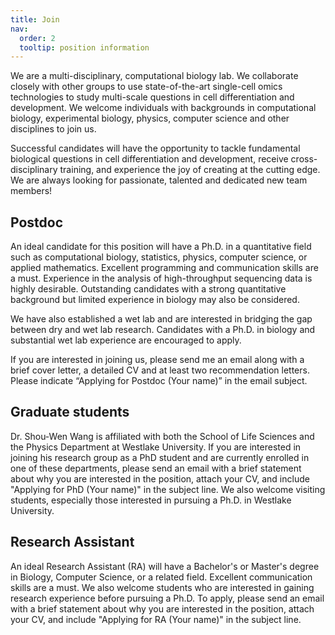 ```yaml
---
title: Join
nav:
  order: 2
  tooltip: position information
---
```


We are a multi-disciplinary, computational biology lab. We collaborate closely with other groups to use state-of-the-art single-cell omics technologies to study multi-scale questions in cell differentiation and development. We welcome individuals with backgrounds in computational biology, experimental biology, physics, computer science and other disciplines to join us. 

Successful candidates will have the opportunity to tackle fundamental biological questions in cell differentiation and development, receive cross-disciplinary training, and experience the joy of creating at the cutting edge. We are always looking for passionate, talented and dedicated new team members! 

## Postdoc

An ideal candidate for this position will have a Ph.D. in a quantitative field such as computational biology, statistics, physics, computer science, or applied mathematics. Excellent programming and communication skills are a must. Experience in the analysis of high-throughput sequencing data is highly desirable. Outstanding candidates with a strong quantitative background but limited experience in biology may also be considered.

We have also established a wet lab and are interested in bridging the gap between dry and wet lab research. Candidates with a Ph.D. in biology and substantial wet lab experience are encouraged to apply. 

If you are interested in joining us, please send me an email along with a brief cover letter, a detailed CV and at least two recommendation letters. Please indicate “Applying for Postdoc (Your name)” in the email subject.

## Graduate students

Dr. Shou-Wen Wang is affiliated with both the School of Life Sciences and the Physics Department at Westlake University. If you are interested in joining his research group as a PhD student and are currently enrolled in one of these departments, please send an email with a brief statement about why you are interested in the position, attach your CV, and include "Applying for PhD (Your name)" in the subject line. We also welcome visiting students, especially those interested in pursuing a Ph.D. in Westlake University.

## Research Assistant

An ideal Research Assistant (RA) will have a Bachelor's or Master's degree in Biology, Computer Science, or a related field. Excellent communication skills are a must. We also welcome students who are interested in gaining research experience before pursuing a Ph.D. To apply, please send an email with a brief statement about why you are interested in the position, attach your CV, and include "Applying for RA (Your name)" in the subject line.
